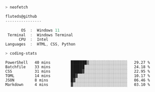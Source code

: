 ```zsh
> neofetch
```

<!--align="left" src="https://github.com/fluteds.png" alt="logo.png" width="200"/>-->

```csharp
fluteds@github
----------------

       OS  :  Windows 11
 Terminal  :  Windows Terminal
      CPU  :  Intel
Languages  :  HTML, CSS, Python
```

```zsh
> coding-stats
```

<!--START_SECTION:waka-->

```text
PowerShell   40 mins         ███████▒░░░░░░░░░░░░░░░░░   29.27 %
Batchfile    33 mins         ██████░░░░░░░░░░░░░░░░░░░   24.18 %
CSS          31 mins         █████▓░░░░░░░░░░░░░░░░░░░   22.95 %
TOML         14 mins         ██▓░░░░░░░░░░░░░░░░░░░░░░   10.17 %
JSON         8 mins          █▓░░░░░░░░░░░░░░░░░░░░░░░   06.46 %
Markdown     4 mins          ▓░░░░░░░░░░░░░░░░░░░░░░░░   03.10 %
```

<!--END_SECTION:waka-->

